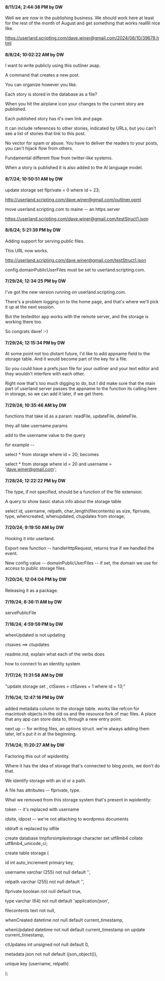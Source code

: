 #### 8/11/24; 2:44:38 PM by DW

Well we are now in the publishing business. We should work here at least for the rest of the month of August and get something that works realllll nice like.

https://userland.scripting.com/dave.winer@gmail.com/2024/08/10/39678.html

#### 8/8/24; 10:02:22 AM by DW

I want to write publicly using this outliner asap. 

A command that creates a new post.

You can organize however you like.

Each story is stored in the database as a file?

When you hit the airplane icon your changes to the current story are published.

Each published story has it's own link and page. 

It can include references to other stories, indicated by URLs, but you can't see a list of stories that link to this post. 

No vector for spam or abuse. You have to deliver the readers to your posts, you can't hijack flow from others.

Fundamental different flow from twitter-like systems.

When a story is published it is also added to the AI language model.

#### 8/7/24; 10:50:51 AM by DW

update storage set flprivate = 0 where id = 23;

http://userland.scripting.com/dave.winer@gmail.com/outliner.opml



move userland.scripting.com to maine -- an https server

https://userland.scripting.com/dave.winer@gmail.com/testStruct1.json







#### 8/6/24; 5:21:39 PM by DW

Adding support for serving public files.

This URL now works.

http://userland.scripting.com/dave.winer@gmail.com/testStruct1.json

config.domainPublicUserFiles must be set to userland.scripting.com.

#### 7/29/24; 12:34:25 PM by DW

I've got the new version running on userland.scripting.com.

There's a problem logging on to the home page, and that's where we'll pick it up at the next session.

But the texteditor app works with the remote server, and the storage is working there too.

So congrats dave! :-)

#### 7/29/24; 12:15:34 PM by DW

At some point not too distant future, I'd like to add appname field to the storage table. And it would become part of the key for a file. 

So you could have a prefs.json file for your outliner and your text editor and they wouldn't interfere with each other.

Right now that's too much digging to do, but I did make sure that the main part of userland server passes the appname to the function its calling here in storage, so we can add it later, if we get there.

#### 7/29/24; 10:35:46 AM by DW

functions that take id as a param: readFile, updateFile, deleteFile.

they all take username params

add to the username value to the query

for example -- 

select * from storage where id = 20; becomes

select * from storage where id = 20 and username = 'dave.winer@gmail.com';

#### 7/28/24; 12:22:22 PM by DW

The type, if not specified, should be a function of the file extension.

A query to show basic status info about the storage table

select id, username, relpath, char_length(filecontents) as size, flprivate, type, whencreated, whenupdated, ctupdates from storage;

#### 7/20/24; 9:19:50 AM by DW

Hooking it into userland.

Export new function -- handleHttpRequest, returns true if we handled the event. 

New config value -- domainPublicUserFiles -- if set, the domain we use for access to public storage files.

#### 7/20/24; 12:04:04 PM by DW

Releasing it as a package.

#### 7/19/24; 8:36:11 AM by DW

servePublicFile

#### 7/18/24; 4:59:59 PM by DW

whenUpdated is not updating

ctsaves ==> ctupdates

readme.md, explain what each of the verbs does

how to connect to an identity system

#### 7/17/24; 11:31:58 AM by DW

"update storage set , ctSaves = ctSaves + 1 where id = 13;"

#### 7/16/24; 12:47:16 PM by DW



added metadata column to the storage table. works like refcon for macintosh objects in the old os and the resource fork of mac files. A place that any app can store data to, through a new entry point.

next up -- for writing files, an options struct. we're always adding them later, let's put it in at the beginning.



#### 7/14/24; 11:20:27 AM by DW

Factoring this out of wpidentity.

Where it has the idea of storage that's connected to blog posts, we don't do that. 

We identify storage with an id or a path.

A file has attributes -- flprivate, type.

What we removed from this storage system that's present in wpidentity:

token -- it's replaced with username

idsite, idpost -- we're not attaching to wordpress documents

iddraft is replaced by idfile

create database tmpforsimplestorage character set utf8mb4 collate utf8mb4_unicode_ci;

create table storage (

id int auto_increment primary key, 

username varchar (255) not null default '', 

relpath varchar (255) not null default '', 

flprivate boolean not null default true,

type varchar (64) not null default 'application/json',

filecontents text not null,

whenCreated datetime not null default current_timestamp, 

whenUpdated datetime not null default current_timestamp on update current_timestamp, 

ctUpdates int unsigned not null default 0,

metadata json not null default (json_object()),

unique key (username, relpath)

);

